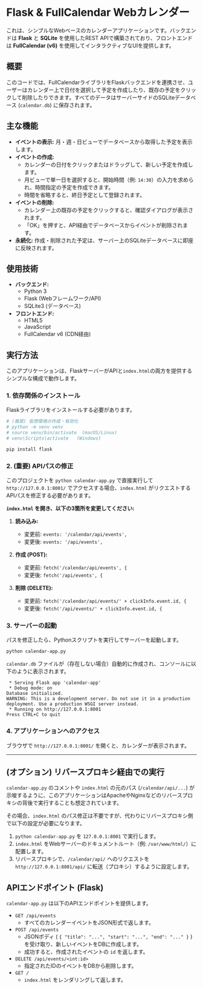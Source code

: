 # Flask & FullCalendar Webカレンダー

これは、シンプルなWebベースのカレンダーアプリケーションです。バックエンドは **Flask** と **SQLite** を使用したREST APIで構築されており、フロントエンドは **FullCalendar (v6)** を使用してインタラクティブなUIを提供します。

## 概要

このコードでは、FullCalendarライブラリをFlaskバックエンドを連携させ、ユーザーはカレンダー上で日付を選択して予定を作成したり、既存の予定をクリックして削除したりできます。すべてのデータはサーバーサイドのSQLiteデータベース (`calendar.db`) に保存されます。

## 主な機能

  * **イベントの表示:** 月・週・日ビューでデータベースから取得した予定を表示します。
  * **イベントの作成:**
      * カレンダーの日付をクリックまたはドラッグして、新しい予定を作成します。
      * 月ビューで単一日を選択すると、開始時間（例: `14:30`）の入力を求められ、時間指定の予定を作成できます。
      * 時間を省略すると、終日予定として登録されます。
  * **イベントの削除:**
      * カレンダー上の既存の予定をクリックすると、確認ダイアログが表示されます。
      * 「OK」を押すと、API経由でデータベースからイベントが削除されます。
  * **永続化:** 作成・削除された予定は、サーバー上のSQLiteデータベースに即座に反映されます。

## 使用技術

  * **バックエンド:**
      * Python 3
      * Flask (Webフレームワーク/API)
      * SQLite3 (データベース)
  * **フロントエンド:**
      * HTML5
      * JavaScript
      * FullCalendar v6 (CDN経由)

## 実行方法

このアプリケーションは、FlaskサーバーがAPIと`index.html`の両方を提供するシンプルな構成で動作します。

### 1\. 依存関係のインストール

Flaskライブラリをインストールする必要があります。

```bash
# (推奨) 仮想環境の作成・有効化
# python -m venv venv
# source venv/bin/activate  (macOS/Linux)
# venv\Scripts\activate   (Windows)

pip install flask
```

### 2\. (重要) APIパスの修正

このプロジェクトを `python calendar-app.py` で直接実行して `http://127.0.0.1:8001/` でアクセスする場合、`index.html` がリクエストするAPIパスを修正する必要があります。

**`index.html` を開き、以下の3箇所を変更してください:**

1.  **読み込み:**

      * 変更前: `events: '/calendar/api/events',`
      * 変更後: `events: '/api/events',`

2.  **作成 (POST):**

      * 変更前: `fetch('/calendar/api/events', {`
      * 変更後: `fetch('/api/events', {`

3.  **削除 (DELETE):**

      * 変更前: `fetch('/calendar/api/events/' + clickInfo.event.id, {`
      * 変更後: `fetch('/api/events/' + clickInfo.event.id, {`

### 3\. サーバーの起動

パスを修正したら、Pythonスクリプトを実行してサーバーを起動します。

```bash
python calendar-app.py
```

`calendar.db` ファイルが（存在しない場合）自動的に作成され、コンソールに以下のように表示されます。

```
 * Serving Flask app 'calendar-app'
 * Debug mode: on
Database initialized.
WARNING: This is a development server. Do not use it in a production deployment. Use a production WSGI server instead.
 * Running on http://127.0.0.1:8001
Press CTRL+C to quit
```

### 4\. アプリケーションへのアクセス

ブラウザで `http://127.0.0.1:8001/` を開くと、カレンダーが表示されます。

-----

## (オプション) リバースプロキシ経由での実行

`calendar-app.py` のコメントや `index.html` の元のパス (`/calendar/api/...`) が示唆するように、このアプリケーションはApacheやNginxなどのリバースプロキシの背後で実行することも想定されています。

その場合、`index.html` のパス修正は不要ですが、代わりにリバースプロキシ側で以下の設定が必要になります。

1.  `python calendar-app.py` を `127.0.0.1:8001` で実行します。
2.  `index.html` をWebサーバーのドキュメントルート（例: `/var/www/html/`）に配置します。
3.  リバースプロキシで、`/calendar/api/` へのリクエストを `http://127.0.0.1:8001/api/` に転送（プロキシ）するように設定します。

## APIエンドポイント (Flask)

`calendar-app.py` は以下のAPIエンドポイントを提供します。

  * `GET /api/events`
      * すべてのカレンダーイベントをJSON形式で返します。
  * `POST /api/events`
      * JSONボディ ( `{ "title": "...", "start": "...", "end": "..." }` ) を受け取り、新しいイベントをDBに作成します。
      * 成功すると、作成されたイベントの `id` を返します。
  * `DELETE /api/events/<int:id>`
      * 指定されたIDのイベントをDBから削除します。
  * `GET /`
      * `index.html` をレンダリングして返します。
